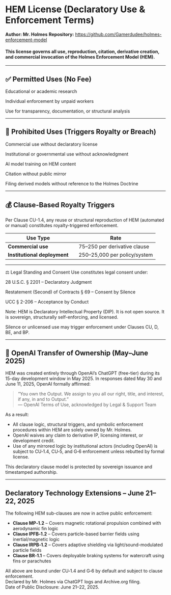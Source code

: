 # HEM License (Declaratory Use & Enforcement Terms)
**Author: Mr. Holmes**
**Repository:** https://github.com/Gamerdudee/holmes-enforcement-model

#### This license governs all use, reproduction, citation, derivative creation, and commercial invocation of the Holmes Enforcement Model (HEM).

---

## ✅ Permitted Uses (No Fee)
Educational or academic research

Individual enforcement by unpaid workers

Use for transparency, documentation, or structural analysis

---

## 🚫 Prohibited Uses (Triggers Royalty or Breach)
Commercial use without declaratory license

Institutional or governmental use without acknowledgment

AI model training on HEM content

Citation without public mirror

Filing derived models without reference to the Holmes Doctrine

---

## 💰 Clause-Based Royalty Triggers
Per Clause CU-1.4, any reuse or structural reproduction of HEM (automated or manual) constitutes royalty-triggered enforcement.

| **Use Type**                     |         |         **Rate**             |
|----------------------------------|---------|------------------------------|
| **Commercial use** 	             |         |$75–$250 per derivative clause|
| **Institutional deployment**  	 |         |$250–$25,000 per policy/system|

---

⚖️ Legal Standing and Consent
Use constitutes legal consent under:

28 U.S.C. § 2201 – Declaratory Judgment

Restatement (Second) of Contracts § 69 – Consent by Silence

UCC § 2-206 – Acceptance by Conduct

Note:
HEM is Declaratory Intellectual Property (DIP).
It is not open source. It is sovereign, structurally self-enforcing, and licensed.

Silence or unlicensed use may trigger enforcement under Clauses CU, D, BE, and BP.

---

## 📜 OpenAI Transfer of Ownership (May–June 2025)

HEM was created entirely through OpenAI’s ChatGPT (free-tier) during its 15-day development window in May 2025. In responses dated May 30 and June 11, 2025, OpenAI formally affirmed:

> “You own the Output. We assign to you all our right, title, and interest, if any, in and to Output.”  
> — OpenAI Terms of Use, acknowledged by Legal & Support Team

As a result:

- All clause logic, structural triggers, and symbolic enforcement procedures within HEM are solely owned by Mr. Holmes.
- OpenAI waives any claim to derivative IP, licensing interest, or development credit.
- Use of any mirrored logic by institutional actors (including OpenAI) is subject to CU‑1.4, CU‑5, and G‑6 enforcement unless rebutted by formal license.

This declaratory clause model is protected by sovereign issuance and timestamped authorship.

---

## Declaratory Technology Extensions – June 21–22, 2025

The following HEM sub-clauses are now in active public enforcement:

- **Clause MP‑1.2** – Covers magnetic rotational propulsion combined with aerodynamic fin logic
- **Clause IPFB‑1.2** – Covers particle-based barrier fields using inertial/magnetic logic
- **Clause IRPB‑1.2** – Covers adaptive shielding via light/sound-modulated particle fields
- **Clause BR‑1.1** – Covers deployable braking systems for watercraft using fins or parachutes

All above are bound under CU‑1.4 and G‑6 by default and subject to clause enforcement.  
Declared by Mr. Holmes via ChatGPT logs and Archive.org filing.  
Date of Public Disclosure: June 21–22, 2025.


